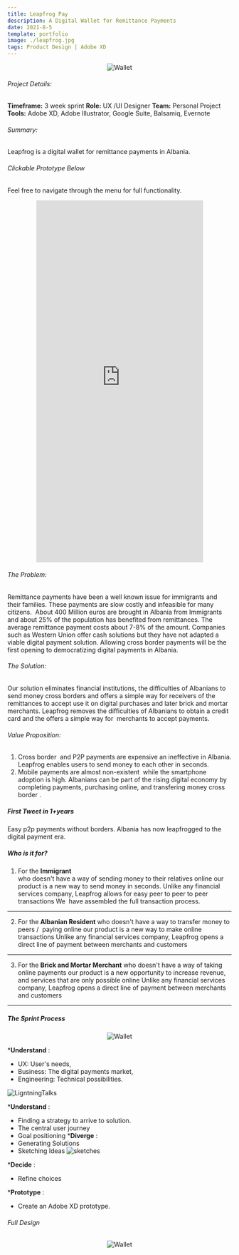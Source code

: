 ```yaml
---
title: Leapfrog Pay
description: A Digital Wallet for Remittance Payments
date: 2021-8-5
template: portfolio
image: ./leapfrog.jpg
tags: Product Design | Adobe XD
---
```




<center><img alt="Wallet" src="/wallet.jpg"></center>

###### Project Details:

**Timeframe:** 3 week sprint
**Role:** UX /UI Designer
**Team:** Personal Project
**Tools:** Adobe XD, Adobe Illustrator, Google Suite, Balsamiq, Evernote

###### Summary: 

Leapfrog is a digital wallet for remittance payments in Albania. 




###### Clickable Prototype Below 
Feel free to navigate through the menu for full functionality. 
<center>
<iframe width="375" height="812" src="https://xd.adobe.com/embed/be363fbc-3ac4-43bf-9600-a9d91104bb8f-eb65/" frameborder="0" allowfullscreen></iframe></center>

###### The Problem: 
 Remittance payments have been a well known issue for immigrants and their families. These payments are slow costly and infeasible for many citizens.  About 400 Million euros are brought in Albania from Immigrants and about 25% of the population has benefited from remittances. The average remittance payment costs about 7-8% of the amount. Companies such as Western Union offer cash solutions but they have not adapted a viable digital payment solution. Allowing cross border payments will be the first opening to democratizing digital payments in Albania.


###### The Solution: 
Our solution eliminates financial institutions, the difficulties of Albanians to send money cross borders and offers a simple way for receivers of the remittances to accept use it on digital purchases and later brick and mortar merchants. Leapfrog removes  the difficulties of Albanians to obtain a credit card and the offers a simple way for  merchants to accept payments.

###### Value Proposition: 
1. Cross border  and P2P payments are expensive an ineffective in Albania. Leapfrog enables users to send money to each other in seconds. 
2. Mobile payments are almost non-existent  while the smartphone adoption is high. Albanians can be part of the rising digital economy by completing payments, purchasing online, and transfering money cross border . 



##### First Tweet in 1+years
Easy p2p payments without borders.  Albania has now leapfrogged to the digital payment era. 


##### Who is it for? 
1. For the **Immigrant**  
who doesn't have a way of sending money to their relatives online 
our product is a new way to send money in seconds.
Unlike any financial services company, Leapfrog allows for easy peer to peer to peer transactions 
We  have assembled the full transaction process.
---
2. For the **Albanian Resident**
who doesn't have a way to transfer money to peers /  paying online
our product is a new way to make online transactions
Unlike any financial services company, Leapfrog opens a direct line of payment between merchants and customers
---

3. For the **Brick and Mortar Merchant**
who doesn't have a way of taking  online payments
our product is a new opportunity to increase revenue, and services that are only possible online
Unlike any financial services company, Leapfrog opens a direct line of payment between merchants and customers
----

##### The Sprint Process
<center><img alt="Wallet" src="/sprint.png"></center>


 ***Understand** : 
 - UX: User's needs, 
 - Business: The digital payments market, 
 - Engineering: Technical possibilities.
 <img alt="LigntningTalks" src="/360.png">



 ***Understand** : 
 - Finding a strategy to arrive to solution.
 - The central user journey
 - Goal positioning 
 ***Diverge** : 
 - Generating Solutions
 - Sketching Ideas
   <img alt="sketches" src="/walletfirst.jpg">


 ***Decide** : 
 - Refine choices 


 ***Prototype** :
 - Create an Adobe XD prototype. 


###### Full Design 

<center> <img alt="Wallet" src="/fulldesign.png"> </center>


